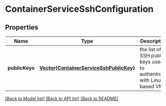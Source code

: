# ContainerServiceSshConfiguration


## Properties
Name | Type | Description | Notes
------------ | ------------- | ------------- | -------------
**publicKeys** | [**Vector{ContainerServiceSshPublicKey}**](ContainerServiceSshPublicKey.md) | the list of SSH public keys used to authenticate with Linux-based VMs. | [default to nothing]


[[Back to Model list]](../README.md#models) [[Back to API list]](../README.md#api-endpoints) [[Back to README]](../README.md)



